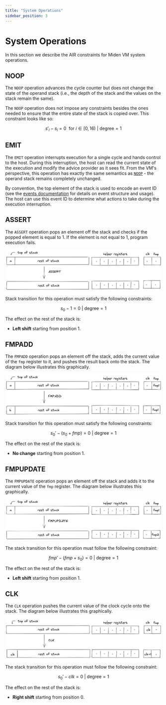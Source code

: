```yaml
---
title: "System Operations"
sidebar_position: 3
---
```


# System Operations
In this section we describe the AIR constraints for Miden VM system operations.

## NOOP
The `NOOP` operation advances the cycle counter but does not change the state of the operand stack (i.e., the depth of the stack and the values on the stack remain the same).

The `NOOP` operation does not impose any constraints besides the ones needed to ensure that the entire state of the stack is copied over. This constraint looks like so:

$$
s'_i - s_i = 0 \ \text{ for } i \in [0, 16) \text { | degree} = 1
$$

## EMIT
The `EMIT` operation interrupts execution for a single cycle and hands control to the host. During this interruption, the host can read the current state of the execution and modify the advice provider as it sees fit. From the VM's perspective, this operation has exactly the same semantics as [`NOOP`](#noop) - the operand stack remains completely unchanged.

By convention, the top element of the stack is used to encode an event ID (see the [events documentation](../../user_docs/assembly/events.md) for details on event structure and usage). The host can use this event ID to determine what actions to take during the execution interruption.

## ASSERT
The `ASSERT` operation pops an element off the stack and checks if the popped element is equal to $1$. If the element is not equal to $1$, program execution fails.

![assert](../../img/design/stack/system_ops/ASSERT.png)

Stack transition for this operation must satisfy the following constraints:

$$
s_0 - 1 = 0 \text{ | degree} = 1
$$

The effect on the rest of the stack is:
* **Left shift** starting from position $1$.

## FMPADD
The `FMPADD` operation pops an element off the stack, adds the current value of the `fmp` register to it, and pushes the result back onto the stack. The diagram below illustrates this graphically.

![fmpadd](../../img/design/stack/system_ops/FMPADD.png)

Stack transition for this operation must satisfy the following constraints:

$$
s_0' - (s_0 + fmp) = 0 \text{ | degree} = 1
$$

The effect on the rest of the stack is:
* **No change** starting from position $1$.

## FMPUPDATE
The `FMPUPDATE` operation pops an element off the stack and adds it to the current value of the `fmp` register. The diagram below illustrates this graphically.

![fmpupdate](../../img/design/stack/system_ops/FMPUPDATE.png)

The stack transition for this operation must follow the following constraint:

$$
fmp' - (fmp + s_0) = 0 \text{ | degree} = 1
$$

The effect on the rest of the stack is:
* **Left shift** starting from position $1$.

## CLK
The `CLK` operation pushes the current value of the clock cycle onto the stack. The diagram below illustrates this graphically.

![clk](../../img/design/stack/system_ops/CLK.png)

The stack transition for this operation must follow the following constraint:

$$
s_0' - clk = 0 \text{ | degree} = 1
$$

The effect on the rest of the stack is:
* **Right shift** starting from position $0$.
